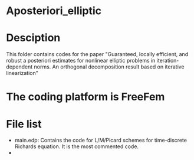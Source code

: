 # Aposteriori_elliptic
# Desciption
This folder contains codes for the paper "Guaranteed, locally efficient, and robust a posteriori estimates for nonlinear elliptic problems in iteration-dependent norms. An orthogonal decomposition result based on iterative linearization"
# The coding platform is FreeFem
# File list
 * main.edp: Contains the code for L/M/Picard schemes for time-discrete Richards equation. It is the most commented code.
 * 



